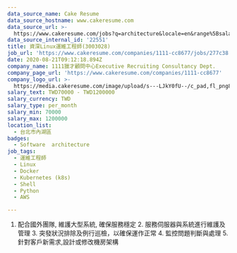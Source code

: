 ```yaml
---
data_source_name: Cake Resume
data_source_hostname: www.cakeresume.com
data_source_url: >-
  https://www.cakeresume.com/jobs?q=architecture&locale=en&range%5Bsalary_range%5D%5Bmin%5D=1000000&page=4
data_source_internal_id: '22551'
title: 資深Linux運維工程師(3003028)
job_url: 'https://www.cakeresume.com/companies/1111-cc8677/jobs/277c38'
date: 2020-08-21T09:12:18.894Z
company_name: 1111獵才顧問中心Executive Recruiting Consultancy Dept.
company_page_url: 'https://www.cakeresume.com/companies/1111-cc8677'
company_logo_url: >-
  https://media.cakeresume.com/image/upload/s---LJkY0fU--/c_pad,fl_png8,h_200,w_200/v1555050577/cvev1lhcvc1ohvufsw8d.png
salary_text: TWD70000 - TWD1200000
salary_currency: TWD
salary_type: per_month
salary_min: 70000
salary_max: 1200000
location_list:
  - 台北市內湖區
badges:
  - Software  architecture
job_tags:
  - 運維工程師
  - Linux
  - Docker
  - Kubernetes (k8s)
  - Shell
  - Python
  - AWS

---
```


1. 配合國外團隊, 維護大型系統, 確保服務穩定 2. 服務伺服器與系統進行維護及管理 3. 突發狀況排除及例行巡檢，以確保運作正常 4. 監控問題判斷與處理 5. 針對客戶新需求,設計或修改機房架構